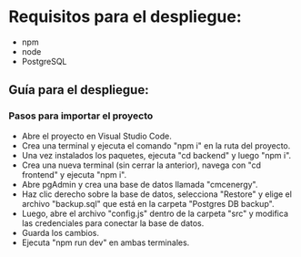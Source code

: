 # Requisitos para el despliegue:

- npm
- node
- PostgreSQL

## Guía para el despliegue:

### Pasos para importar el proyecto

- Abre el proyecto en Visual Studio Code.
- Crea una terminal y ejecuta el comando "npm i" en la ruta del proyecto.
- Una vez instalados los paquetes, ejecuta "cd backend" y luego "npm i".
- Crea una nueva terminal (sin cerrar la anterior), navega con "cd frontend" y ejecuta "npm i".
- Abre pgAdmin y crea una base de datos llamada "cmcenergy".
- Haz clic derecho sobre la base de datos, selecciona "Restore" y elige el archivo "backup.sql" que está en la carpeta "Postgres DB backup".
- Luego, abre el archivo "config.js" dentro de la carpeta "src" y modifica las credenciales para conectar la base de datos.
- Guarda los cambios.
- Ejecuta "npm run dev" en ambas terminales.